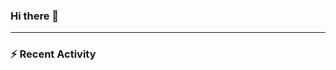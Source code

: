 ### Hi there 👋

---

### ⚡ Recent Activity

<!--START_SECTION:activity-->
<!--END_SECTION:activity-->